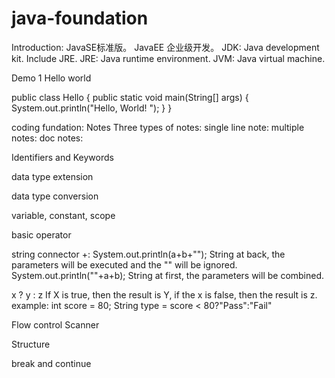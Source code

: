 # java-foundation
Introduction:
JavaSE标准版。
JavaEE 企业级开发。
JDK: Java development kit. Include JRE.
JRE: Java runtime environment.
JVM: Java virtual machine.

Demo 1 Hello world

public class Hello {
    public static void main(String[] args) {
        System.out.println("Hello, World! ");
    }
}




coding fundation:
Notes
Three types of notes:
single line note:
multiple notes:
doc notes:


Identifiers and Keywords


data type extension


data type conversion


variable, constant, scope


basic operator


string connector +:
System.out.println(a+b+"");
String at back, the parameters will be executed and the "" will be ignored.
System.out.println(""+a+b);
String at first, the parameters will be combined.

x ? y : z 
If X is true, then the result is Y, if the x is false, then the result is z.
example: 
int score = 80;
String type = score < 80?"Pass":"Fail"


Flow control
Scanner

Structure

break and continue
























